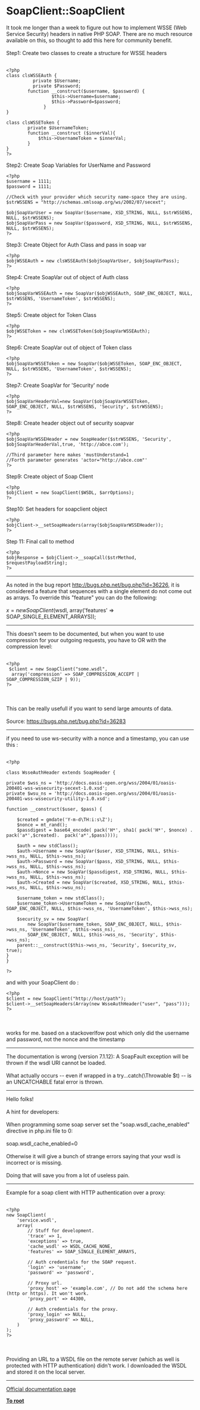 # SoapClient::SoapClient



It took me longer than a week to figure out how to implement WSSE (Web Service Security) headers in native PHP SOAP. There are no much resource available on this, so thought to add this here for community benefit.<br><br>Step1: Create two classes to create a structure for WSSE headers<br><br>

```
<?php
class clsWSSEAuth {
          private $Username; 
          private $Password;  
        function __construct($username, $password) {
                 $this->Username=$username;
                 $this->Password=$password;
              }
}

class clsWSSEToken {
        private $UsernameToken;
        function __construct ($innerVal){
            $this->UsernameToken = $innerVal;
        }
}
?>
```


Step2: Create Soap Variables for UserName and Password



```
<?php
$username = 1111;
$password = 1111;

//Check with your provider which security name-space they are using.
$strWSSENS = "http://schemas.xmlsoap.org/ws/2002/07/secext";

$objSoapVarUser = new SoapVar($username, XSD_STRING, NULL, $strWSSENS, NULL, $strWSSENS);
$objSoapVarPass = new SoapVar($password, XSD_STRING, NULL, $strWSSENS, NULL, $strWSSENS);
?>
```


Step3: Create Object for Auth Class and pass in soap var



```
<?php
$objWSSEAuth = new clsWSSEAuth($objSoapVarUser, $objSoapVarPass);
?>
```


Step4: Create SoapVar out of object of Auth class



```
<?php
$objSoapVarWSSEAuth = new SoapVar($objWSSEAuth, SOAP_ENC_OBJECT, NULL, $strWSSENS, 'UsernameToken', $strWSSENS);
?>
```


Step5: Create object for Token Class



```
<?php
$objWSSEToken = new clsWSSEToken($objSoapVarWSSEAuth);
?>
```


Step6: Create SoapVar out of object of Token class



```
<?php
$objSoapVarWSSEToken = new SoapVar($objWSSEToken, SOAP_ENC_OBJECT, NULL, $strWSSENS, 'UsernameToken', $strWSSENS);
?>
```


Step7: Create SoapVar for 'Security' node



```
<?php
$objSoapVarHeaderVal=new SoapVar($objSoapVarWSSEToken, SOAP_ENC_OBJECT, NULL, $strWSSENS, 'Security', $strWSSENS);
?>
```


Step8: Create header object out of security soapvar



```
<?php
$objSoapVarWSSEHeader = new SoapHeader($strWSSENS, 'Security', $objSoapVarHeaderVal,true, 'http://abce.com');

//Third parameter here makes 'mustUnderstand=1
//Forth parameter generates 'actor="http://abce.com"'
?>
```


Step9: Create object of Soap Client



```
<?php
$objClient = new SoapClient($WSDL, $arrOptions); 
?>
```


Step10: Set headers for soapclient object



```
<?php
$objClient->__setSoapHeaders(array($objSoapVarWSSEHeader));
?>
```


Step 11: Final call to method



```
<?php
$objResponse = $objClient->__soapCall($strMethod, $requestPayloadString);
?>
```
  

---

As noted in the bug report http://bugs.php.net/bug.php?id=36226, it is considered a feature that sequences with a single element do not come out as arrays. To override this "feature" you can do the following:<br><br>$x = new SoapClient($wsdl, array(&apos;features&apos; =&gt;<br>SOAP_SINGLE_ELEMENT_ARRAYS));  

---

This doesn&apos;t seem to be documented, but when you want to use compression for your outgoing requests, you have to OR with the compression level:<br><br>

```
<?php
 $client = new SoapClient("some.wsdl", 
  array('compression' => SOAP_COMPRESSION_ACCEPT | SOAP_COMPRESSION_GZIP | 9));
?>
```
<br><br>This can be really usefull if you want to send large amounts of data.<br><br>Source: https://bugs.php.net/bug.php?id=36283  

---

if you need to use ws-security with a nonce and a timestamp, you can use this :<br><br>

```
<?php

class WsseAuthHeader extends SoapHeader {

private $wss_ns = 'http://docs.oasis-open.org/wss/2004/01/oasis-200401-wss-wssecurity-secext-1.0.xsd';
private $wsu_ns = 'http://docs.oasis-open.org/wss/2004/01/oasis-200401-wss-wssecurity-utility-1.0.xsd';

function __construct($user, $pass) {

    $created = gmdate('Y-m-d\TH:i:s\Z');
    $nonce = mt_rand();
    $passdigest = base64_encode( pack('H*', sha1( pack('H*', $nonce) . pack('a*',$created).  pack('a*',$pass))));

    $auth = new stdClass();
    $auth->Username = new SoapVar($user, XSD_STRING, NULL, $this->wss_ns, NULL, $this->wss_ns);
    $auth->Password = new SoapVar($pass, XSD_STRING, NULL, $this->wss_ns, NULL, $this->wss_ns);
    $auth->Nonce = new SoapVar($passdigest, XSD_STRING, NULL, $this->wss_ns, NULL, $this->wss_ns);
    $auth->Created = new SoapVar($created, XSD_STRING, NULL, $this->wss_ns, NULL, $this->wsu_ns);

    $username_token = new stdClass();
    $username_token->UsernameToken = new SoapVar($auth, SOAP_ENC_OBJECT, NULL, $this->wss_ns, 'UsernameToken', $this->wss_ns);

    $security_sv = new SoapVar(
        new SoapVar($username_token, SOAP_ENC_OBJECT, NULL, $this->wss_ns, 'UsernameToken', $this->wss_ns),
        SOAP_ENC_OBJECT, NULL, $this->wss_ns, 'Security', $this->wss_ns);
    parent::__construct($this->wss_ns, 'Security', $security_sv, true);
}
}

?>
```


and with your SoapClient do :



```
<?php
$client = new SoapClient("http://host/path");
$client->__setSoapHeaders(Array(new WsseAuthHeader("user", "pass")));
?>
```
<br><br>works for me. based on a stackoverlfow post which only did the username and password, not the nonce and the timestamp  

---

The documentation is wrong (version 7.1.12): A SoapFault exception will be thrown if the wsdl URI cannot be loaded.<br><br>What actually occurs -- even if wrapped in a try...catch(\Throwable $t) -- is an UNCATCHABLE fatal error is thrown.  

---

Hello folks!<br><br>A hint for developers:<br><br>When programming some soap server set the "soap.wsdl_cache_enabled" directive in php.ini file to 0:<br><br>soap.wsdl_cache_enabled=0<br><br>Otherwise it will give a bunch of strange errors saying that your wsdl is incorrect or is missing.<br><br>Doing that will save you from a lot of useless pain.  

---

Example for a soap client with HTTP authentication over a proxy:<br><br>

```
<?php
new SoapClient(
    'service.wsdl',
    array(
        // Stuff for development.
        'trace' => 1,
        'exceptions' => true,
        'cache_wsdl' => WSDL_CACHE_NONE,
        'features' => SOAP_SINGLE_ELEMENT_ARRAYS,

        // Auth credentials for the SOAP request.
        'login' => 'username',
        'password' => 'password',

        // Proxy url.
        'proxy_host' => 'example.com', // Do not add the schema here (http or https). It won't work.
        'proxy_port' => 44300,

        // Auth credentials for the proxy.
        'proxy_login' => NULL,
        'proxy_password' => NULL,
    )
);
?>
```
<br><br>Providing an URL to a WSDL file on the remote server (which as well is protected with HTTP authentication) didn&apos;t work. I downloaded the WSDL and stored it on the local server.  

---

[Official documentation page](https://www.php.net/manual/en/soapclient.soapclient.php)

**[To root](/README.md)**